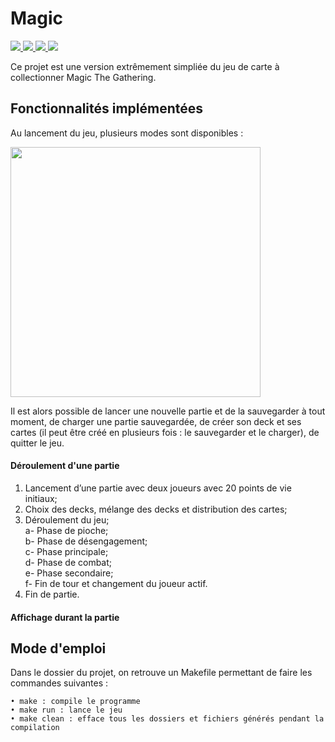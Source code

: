 # Magic

<p float="left">
  <a href="https://ubuntu.com/">
    <img src="https://img.shields.io/badge/Linux-FCC624?style=for-the-badge&logo=linux&logoColor=black"/>
  </a>
  <a href="https://code.visualstudio.com/">
    <img src="https://img.shields.io/badge/VSCode-0078D4?style=for-the-badge&logo=visual%20studio%20code&logoColor=white"/>
  </a>
  <a href="https://cplusplus.com/doc/tutorial/">
    <img src="https://img.shields.io/badge/C%2B%2B-00599C?style=for-the-badge&logo=c%2B%2B&logoColor=white"/>
  </a>
  <a href="https://junit.org/junit5/">
      <img src="https://img.shields.io/badge/Junit5-25A162?style=for-the-badge&logo=junit5&logoColor=white"/>
  </a>
</p>

Ce projet est une version extrêmement simpliée du jeu de carte à collectionner Magic The Gathering. <br>

## Fonctionnalités implémentées

Au lancement du jeu, plusieurs modes sont disponibles :  

<img src="https://user-images.githubusercontent.com/82103105/181829610-05c7daf4-7228-4265-a89f-3fdedff93c48.png" width="400">

Il est alors possible de lancer une nouvelle partie et de la sauvegarder à tout moment, de charger une partie sauvegardée, de créer son deck et ses cartes (il peut être créé en plusieurs fois : le sauvegarder et le charger), de quitter le jeu.

#### Déroulement d'une partie

1. Lancement d’une partie avec deux joueurs avec 20 points de vie initiaux;
2. Choix des decks, mélange des decks et distribution des cartes;
3. Déroulement du jeu; <br>
  a- Phase de pioche; <br>
  b- Phase de désengagement; <br>
  c- Phase principale; <br>
  d- Phase de combat; <br>
  e- Phase secondaire; <br>
  f- Fin de tour et changement du joueur actif. <br>
4. Fin de partie.

#### Affichage durant la partie



## Mode d'emploi

Dans le dossier du projet, on retrouve un Makefile permettant de faire les commandes suivantes : <br>
```
• make : compile le programme
• make run : lance le jeu
• make clean : efface tous les dossiers et fichiers générés pendant la compilation 
```
